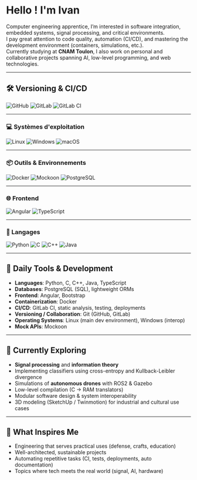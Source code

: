 # Hello ! I'm Ivan 

Computer engineering apprentice, I’m interested in software integration, embedded systems, signal processing, and critical environments.  
I pay great attention to code quality, automation (CI/CD), and mastering the development environment (containers, simulations, etc.).  
Currently studying at **CNAM Toulon**, I also work on personal and collaborative projects spanning AI, low-level programming, and web technologies.

---

## 🛠️ Versioning & CI/CD

![GitHub](https://img.shields.io/badge/GitHub-181717?logo=github&logoColor=white)   ![GitLab](https://img.shields.io/badge/GitLab-FC6D26?logo=gitlab&logoColor=white)   ![GitLab CI](https://img.shields.io/badge/GitLabCI-554488?logo=gitlab&logoColor=white)  

---

### 💻 Systèmes d'exploitation

![Linux](https://img.shields.io/badge/Linux-FCC624?logo=linux&logoColor=black)   ![Windows](https://img.shields.io/badge/Windows-0078D6?logo=windows&logoColor=white)   ![macOS](https://img.shields.io/badge/macOS-000000?logo=apple&logoColor=white)

---

### 📦 Outils & Environnements

![Docker](https://img.shields.io/badge/Docker-2496ED?logo=docker&logoColor=white)   ![Mockoon](https://img.shields.io/badge/Mockoon-2C3E50?logo=mockoon&logoColor=white)   ![PostgreSQL](https://img.shields.io/badge/PostgreSQL-4169E1?logo=postgresql&logoColor=white)

---

### 🌐 Frontend

![Angular](https://img.shields.io/badge/Angular-DD0031?logo=angular&logoColor=white)   ![TypeScript](https://img.shields.io/badge/TypeScript-3178C6?logo=typescript&logoColor=white)

---

### 🔣 Langages

![Python](https://img.shields.io/badge/Python-3776AB?logo=python&logoColor=white)   ![C](https://img.shields.io/badge/C-00599C?logo=c&logoColor=white)   ![C++](https://img.shields.io/badge/C++-00599C?logo=c%2b%2b&logoColor=white)   ![Java](https://img.shields.io/badge/Java-ED8B00?logo=java&logoColor=white)  


---

## 🚀 Daily Tools & Development

- **Languages**: Python, C, C++, Java, TypeScript  
- **Databases**: PostgreSQL (SQL), lightweight ORMs  
- **Frontend**: Angular, Bootstrap  
- **Containerization**: Docker  
- **CI/CD**: GitLab CI, static analysis, testing, deployments  
- **Versioning / Collaboration**: Git (GitHub, GitLab)  
- **Operating Systems**: Linux (main dev environment), Windows (interop)  
- **Mock APIs**: Mockoon

---

## 🧠 Currently Exploring

- **Signal processing** and **information theory**  
- Implementing classifiers using cross-entropy and Kullback-Leibler divergence  
- Simulations of **autonomous drones** with ROS2 & Gazebo  
- Low-level compilation (C → RAM translators)  
- Modular software design & system interoperability  
- 3D modeling (SketchUp / Twinmotion) for industrial and cultural use cases

---

## 🧭 What Inspires Me

- Engineering that serves practical uses (defense, crafts, education)  
- Well-architected, sustainable projects  
- Automating repetitive tasks (CI, tests, deployments, auto documentation)  
- Topics where tech meets the real world (signal, AI, hardware)


